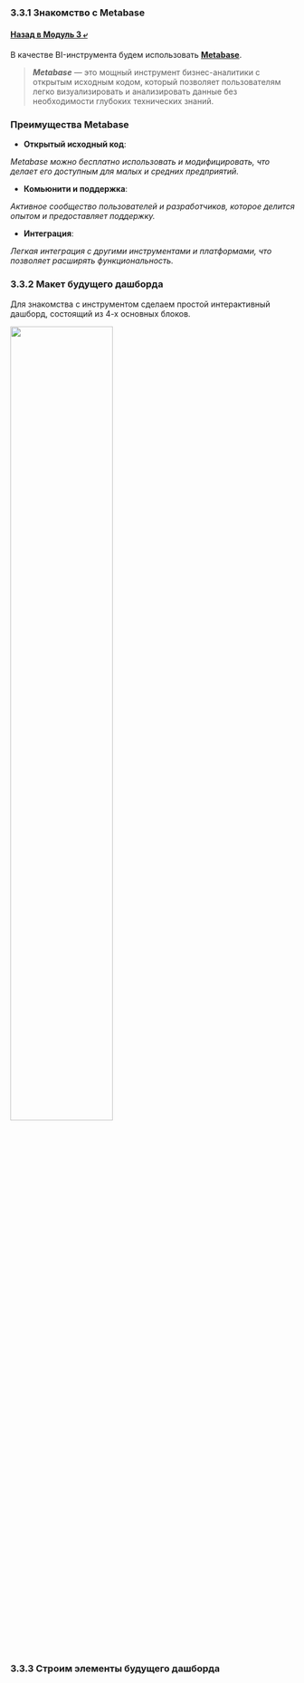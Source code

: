 ### 3.3.1 Знакомство с Metabase

#### [Назад в Модуль 3 ⤶](/DE-101/Module3/readme.md)

В качестве BI-инструмента будем использовать **[Metabase](https://www.metabase.com/)**.

> ***Metabase*** — это мощный инструмент бизнес-аналитики с открытым исходным кодом, который позволяет пользователям легко 
> визуализировать и анализировать данные без необходимости глубоких технических знаний.

### Преимущества Metabase
- **Открытый исходный код**:

_Metabase можно бесплатно использовать и модифицировать, что делает его доступным для малых и средних предприятий._

- **Комьюнити и поддержка**:

_Активное сообщество пользователей и разработчиков, которое делится опытом и предоставляет поддержку._

- **Интеграция**:

_Легкая интеграция с другими инструментами и платформами, что позволяет расширять функциональность._

### 3.3.2 Макет будущего дашборда
Для знакомства с инструментом сделаем простой интерактивный дашборд, состоящий из 4-х основных блоков.

<img src="/DE-101/Module3/img/maket_meta.png" width="60%">

### 3.3.3 Строим элементы будущего дашборда
